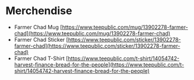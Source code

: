 # Merchendise

* Farmer Chad Mug [https://www.teepublic.com/mug/13902278-farmer-chad](https://www.teepublic.com/mug/13902278-farmer-chad)
* Farmer Chad Sticker [https://www.teepublic.com/sticker/13902278-farmer-chad](https://www.teepublic.com/sticker/13902278-farmer-chad)
* Farmer Chad T-Shirt [https://www.teepublic.com/t-shirt/14054742-harvest-finance-bread-for-the-people](https://www.teepublic.com/t-shirt/14054742-harvest-finance-bread-for-the-people)

